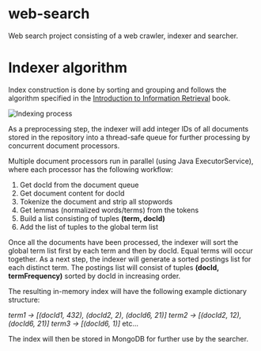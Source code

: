 # web-search
Web search project consisting of a web crawler, indexer and searcher.

# Indexer algorithm

Index construction is done by sorting and grouping and follows the algorithm specified in the [Introduction to Information Retrieval](https://nlp.stanford.edu/IR-book/information-retrieval-book.html) book.

![Indexing process](https://nlp.stanford.edu/IR-book/html/htmledition/img54.png)

As a preprocessing step, the indexer will add integer IDs of all documents stored in the repository into a thread-safe queue for further processing by concurrent document processors.

Multiple document processors run in parallel (using Java ExecutorService), where each processor has the following workflow:

1. Get docId from the document queue
2. Get document content for docId
2. Tokenize the document and strip all stopwords
3. Get lemmas (normalized words/terms) from the tokens
4. Build a list consisting of tuples **(term, docId)**
5. Add the list of tuples to the global term list

Once all the documents have been processed, the indexer will sort the global term list first by each term and then by docId. Equal terms will occur together. As a next step, the indexer will generate a sorted postings list for each distinct term. The postings list will consist of tuples **(docId, termFrequency)** sorted by docId in increasing order.

The resulting in-memory index will have the following example dictionary structure:

*term1 -> [(docId1, 432), (docId2, 2), (docId6, 21)]
term2 -> [(docId2, 12), (docId6, 21)]
term3 -> [(docId6, 1)]*
etc...

The index will then be stored in MongoDB for further use by the searcher.


